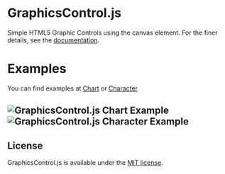 # GraphicsControl.js
Simple HTML5 Graphic Controls using the canvas element. For the finer details, see the [documentation](https://tahirduran.github.io/GraphicsControl.js/example/index.html).
# Examples
You can find examples at
[Chart](https://tahirduran.github.io/GraphicsControl.js/example/Chart.html) or [Character](https://tahirduran.github.io/GraphicsControl.js/example/Character.html)


![GraphicsControl.js Chart Example](http://tahirduran.com/img/chart2.png)
![GraphicsControl.js Character Example](http://tahirduran.com/img/character.png)
-


License
----

GraphicsControl.js is available under the [MIT license](http://opensource.org/licenses/MIT).
